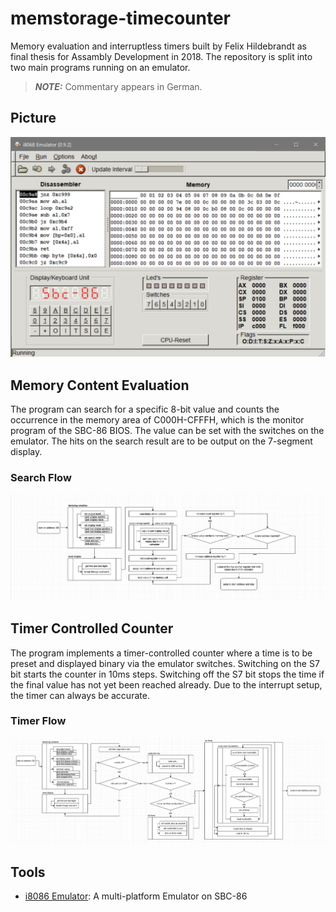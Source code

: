# memstorage-timecounter

Memory evaluation and interruptless timers built by Felix Hildebrandt as final thesis for Assambly Development in 2018. The repository is split into two main programs running on an emulator.

> **_NOTE:_** Commentary appears in German.

## Picture

![i8086 Emulator](./img/screenshot_assably.jpg)

## Memory Content Evaluation

The program can search for a specific 8-bit value and counts the occurrence in the memory area of C000H-CFFFH, which is the monitor program of the SBC-86 BIOS. The value can be set with the switches on the emulator. The hits on the search result are to be output on the 7-segment display.

### Search Flow

![Search Program Flow](/img/memory_content_evaluation.png)

## Timer Controlled Counter

The program implements a timer-controlled counter where
a time is to be preset and displayed binary via the emulator switches. Switching on the S7 bit starts the counter in 10ms steps. Switching off the S7 bit stops the time if the final value has not yet been reached already. Due to the interrupt setup, the timer can always be accurate.

### Timer Flow

![Timer Program Flow](/img/timer_controlled_counter.png)

## Tools

- [i8086 Emulator](http://sourceforge.net/projects/i8086emu/): A multi-platform Emulator on SBC-86
